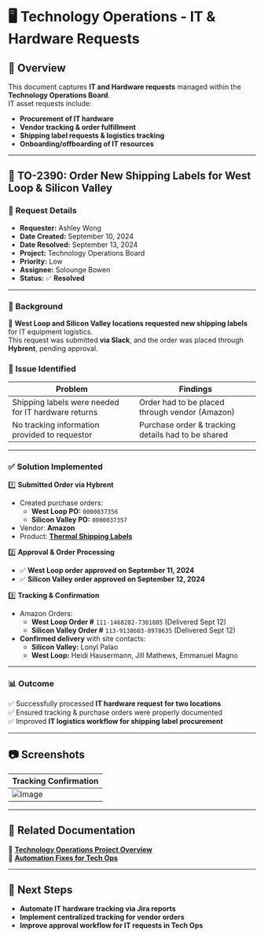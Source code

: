 # 🖥️ Technology Operations - IT & Hardware Requests

## 📌 Overview
This document captures **IT and Hardware requests** managed within the **Technology Operations Board**.  
IT asset requests include:
- **Procurement of IT hardware**
- **Vendor tracking & order fulfillment**
- **Shipping label requests & logistics tracking**
- **Onboarding/offboarding of IT resources**

---

## 🔹 **TO-2390: Order New Shipping Labels for West Loop & Silicon Valley**

### 🎯 **Request Details**
- **Requester:** Ashley Wong  
- **Date Created:** September 10, 2024  
- **Date Resolved:** September 13, 2024  
- **Project:** Technology Operations Board  
- **Priority:** Low  
- **Assignee:** Solounge Bowen  
- **Status:** ✅ **Resolved**  

---

### **📜 Background**
📌 **West Loop and Silicon Valley locations requested new shipping labels** for IT equipment logistics.  
This request was submitted **via Slack**, and the order was placed through **Hybrent**, pending approval.

### **🔎 Issue Identified**
| **Problem** | **Findings** |
|------------|-------------|
| Shipping labels were needed for IT hardware returns | Order had to be placed through vendor (Amazon) |
| No tracking information provided to requestor | Purchase order & tracking details had to be shared |

---

### ✅ **Solution Implemented**
1️⃣ **Submitted Order via Hybrent**  
- Created purchase orders:  
  - **West Loop PO:** `0000037356`  
  - **Silicon Valley PO:** `0000037357`  
- Vendor: **Amazon**  
- Product: **[Thermal Shipping Labels](https://www.amazon.com/gp/product/B07QY487BC)**  

2️⃣ **Approval & Order Processing**  
- ✅ **West Loop order approved on September 11, 2024**  
- ✅ **Silicon Valley order approved on September 12, 2024**  

3️⃣ **Tracking & Confirmation**  
- Amazon Orders:  
  - **West Loop Order #** `111-1468282-7301805` (Delivered Sept 12)  
  - **Silicon Valley Order #** `113-9138603-8978635` (Delivered Sept 12)  
- **Confirmed delivery** with site contacts:
  - **Silicon Valley:** Lonyl Palao  
  - **West Loop:** Heidi Hausermann, Jill Mathews, Emmanuel Magno  

---

### 📊 **Outcome**
✅ Successfully processed **IT hardware request for two locations**  
✅ Ensured tracking & purchase orders were properly documented  
✅ Improved **IT logistics workflow for shipping label procurement**  

---

## 📷 **Screenshots**
| **Tracking Confirmation** |
|----------------------|
|![Image](https://github.com/user-attachments/assets/cfe15c97-e27d-43b9-b509-c7eba07ac5bc)|

---

## 📂 **Related Documentation**
📂 **[Technology Operations Project Overview](project-overview.md)**  
📂 **[Automation Fixes for Tech Ops](automation-fixes.md)**  

---

## 🚀 **Next Steps**
- **Automate IT hardware tracking via Jira reports**  
- **Implement centralized tracking for vendor orders**  
- **Improve approval workflow for IT requests in Tech Ops**  

